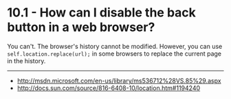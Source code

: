 10.1 - How can I disable the back button in a web browser? 
==========================================================

You can't. The browser's history cannot be modified. However, you 
can use `self.location.replace(url);` in some browsers to replace 
the current page in the history.

----

* <http://msdn.microsoft.com/en-us/library/ms536712%28VS.85%29.aspx> 
* <http://docs.sun.com/source/816-6408-10/location.htm#1194240> 
